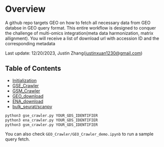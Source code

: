 # Overview 

A github repo targets GEO on how to fetch all necessary data from GEO databse in GEO query format. This entire workflow is designed to conquer the challenge of multi-omics integration(meta data harmonization, matrix allignment). You will receive a list of download url with accession ID and the corresponding metadata

Last update: 12/20/2023, Justin Zhang(justinxuan1230@gmail.com)

## Table of Contents
* [Initialization](#Initialization)
* [GSE_Crawler](#GSE_Crawler)
* [GSM_Crawler](#GSM_Crawler)
* [GEO_download](#GEO_download)
* [ENA_download](#ENA_download)
* [bulk_seurat/scanpy](#bulk_seurat/scanpy)

```bash
python3 gse_crawler.py YOUR_GDS_IDENTIFIER
python3 ena_crawler.py YOUR_GDS_IDENTIFIER
python3 gsm_crawler.py YOUR_GDS_IDENTIFIER
```

You can also check `GEO_Crawler/GEO_Crawler_demo.ipynb` to run a sample query fetch.